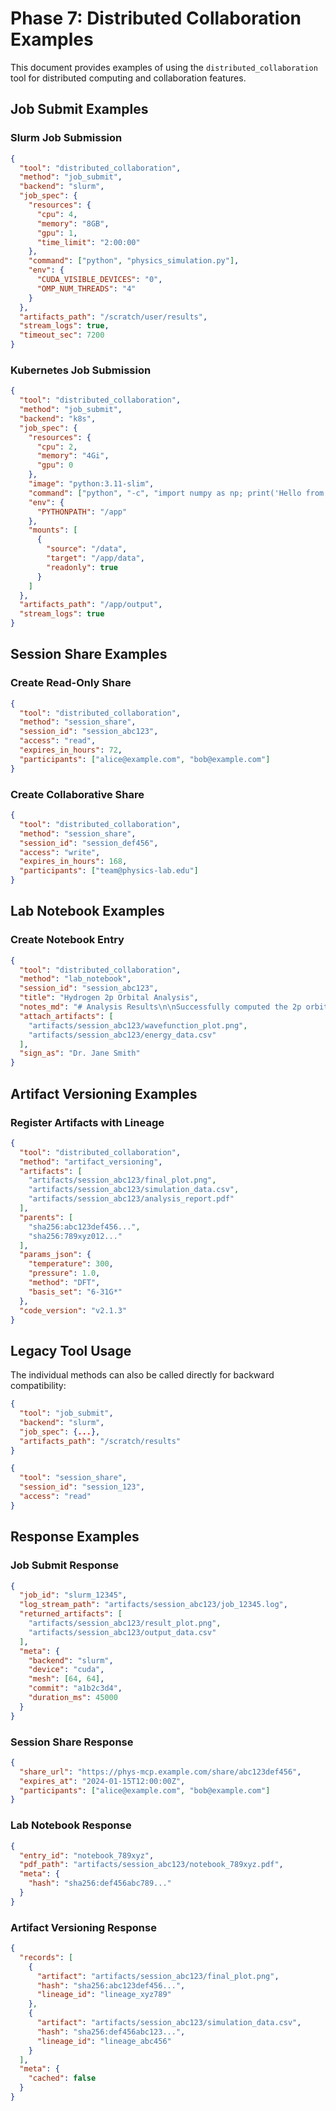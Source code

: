 # Phase 7: Distributed Collaboration Examples

This document provides examples of using the `distributed_collaboration` tool for distributed computing and collaboration features.

## Job Submit Examples

### Slurm Job Submission

```json
{
  "tool": "distributed_collaboration",
  "method": "job_submit",
  "backend": "slurm",
  "job_spec": {
    "resources": {
      "cpu": 4,
      "memory": "8GB",
      "gpu": 1,
      "time_limit": "2:00:00"
    },
    "command": ["python", "physics_simulation.py"],
    "env": {
      "CUDA_VISIBLE_DEVICES": "0",
      "OMP_NUM_THREADS": "4"
    }
  },
  "artifacts_path": "/scratch/user/results",
  "stream_logs": true,
  "timeout_sec": 7200
}
```

### Kubernetes Job Submission

```json
{
  "tool": "distributed_collaboration",
  "method": "job_submit",
  "backend": "k8s",
  "job_spec": {
    "resources": {
      "cpu": 2,
      "memory": "4Gi",
      "gpu": 0
    },
    "image": "python:3.11-slim",
    "command": ["python", "-c", "import numpy as np; print('Hello from K8s!')"],
    "env": {
      "PYTHONPATH": "/app"
    },
    "mounts": [
      {
        "source": "/data",
        "target": "/app/data",
        "readonly": true
      }
    ]
  },
  "artifacts_path": "/app/output",
  "stream_logs": true
}
```

## Session Share Examples

### Create Read-Only Share

```json
{
  "tool": "distributed_collaboration",
  "method": "session_share",
  "session_id": "session_abc123",
  "access": "read",
  "expires_in_hours": 72,
  "participants": ["alice@example.com", "bob@example.com"]
}
```

### Create Collaborative Share

```json
{
  "tool": "distributed_collaboration",
  "method": "session_share",
  "session_id": "session_def456",
  "access": "write",
  "expires_in_hours": 168,
  "participants": ["team@physics-lab.edu"]
}
```

## Lab Notebook Examples

### Create Notebook Entry

```json
{
  "tool": "distributed_collaboration",
  "method": "lab_notebook",
  "session_id": "session_abc123",
  "title": "Hydrogen 2p Orbital Analysis",
  "notes_md": "# Analysis Results\n\nSuccessfully computed the 2p orbital wavefunction with high precision.\n\n## Key Findings\n- Energy eigenvalue: -3.4 eV\n- Radial nodes: 0\n- Angular momentum: l=1\n\n## Next Steps\n- Compare with experimental data\n- Extend to 3d orbitals",
  "attach_artifacts": [
    "artifacts/session_abc123/wavefunction_plot.png",
    "artifacts/session_abc123/energy_data.csv"
  ],
  "sign_as": "Dr. Jane Smith"
}
```

## Artifact Versioning Examples

### Register Artifacts with Lineage

```json
{
  "tool": "distributed_collaboration",
  "method": "artifact_versioning",
  "artifacts": [
    "artifacts/session_abc123/final_plot.png",
    "artifacts/session_abc123/simulation_data.csv",
    "artifacts/session_abc123/analysis_report.pdf"
  ],
  "parents": [
    "sha256:abc123def456...",
    "sha256:789xyz012..."
  ],
  "params_json": {
    "temperature": 300,
    "pressure": 1.0,
    "method": "DFT",
    "basis_set": "6-31G*"
  },
  "code_version": "v2.1.3"
}
```

## Legacy Tool Usage

The individual methods can also be called directly for backward compatibility:

```json
{
  "tool": "job_submit",
  "backend": "slurm",
  "job_spec": {...},
  "artifacts_path": "/scratch/results"
}
```

```json
{
  "tool": "session_share",
  "session_id": "session_123",
  "access": "read"
}
```

## Response Examples

### Job Submit Response

```json
{
  "job_id": "slurm_12345",
  "log_stream_path": "artifacts/session_abc123/job_12345.log",
  "returned_artifacts": [
    "artifacts/session_abc123/result_plot.png",
    "artifacts/session_abc123/output_data.csv"
  ],
  "meta": {
    "backend": "slurm",
    "device": "cuda",
    "mesh": [64, 64],
    "commit": "a1b2c3d4",
    "duration_ms": 45000
  }
}
```

### Session Share Response

```json
{
  "share_url": "https://phys-mcp.example.com/share/abc123def456",
  "expires_at": "2024-01-15T12:00:00Z",
  "participants": ["alice@example.com", "bob@example.com"]
}
```

### Lab Notebook Response

```json
{
  "entry_id": "notebook_789xyz",
  "pdf_path": "artifacts/session_abc123/notebook_789xyz.pdf",
  "meta": {
    "hash": "sha256:def456abc789..."
  }
}
```

### Artifact Versioning Response

```json
{
  "records": [
    {
      "artifact": "artifacts/session_abc123/final_plot.png",
      "hash": "sha256:abc123def456...",
      "lineage_id": "lineage_xyz789"
    },
    {
      "artifact": "artifacts/session_abc123/simulation_data.csv", 
      "hash": "sha256:def456abc123...",
      "lineage_id": "lineage_abc456"
    }
  ],
  "meta": {
    "cached": false
  }
}
```
